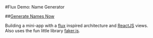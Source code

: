 #Flux Demo: Name Generator

##[Generate Names Now][live-demo-page]

Building a mini-app with a [flux][flux-docs] inspired architecture and
[ReactJS][react-docs] views. Also uses the fun little library
[faker.js][faker-docs].

[live-demo-page]: http://flarnie.github.io/name_generator/
[flux-docs]: http://facebook.github.io/react/blog/2014/05/06/flux.html
[react-docs]: http://facebook.github.io/react/docs/getting-started.html
[faker-docs]: https://github.com/marak/Faker.js/

